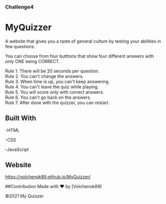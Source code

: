 
### Challenge4

# MyQuizzer

A website that gives you a taste of general culture by testing your abilities in few questions.

You can choose from four butttons that show four different answers with only ONE being CORRECT.

Rule 1. There will be 20 seconds per question.<br>
Rule 2. You can't change the answers.<br>
Rule 3. When time is up, you can't keep answering.<br>
Rule 4. You can't leave the quiz while playing.<br>
Rule 5. You will score only with correct answers.<br>
Rule 6. You can't go back on the answers.<br>
Rule 7. After done with the quizzer, you can restart.<br>



## Built With

-HTML

-CSS

-JavaScript

## Website

https://volchenok89.github.io/MyQuizzer/


##Contribution
Made with ❤️ by [Volchenok89]

©️2021 My Quizzer
